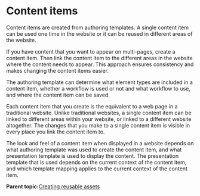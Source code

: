 # Content items

Content items are created from authoring templates. A single content item can be used one time in the website or it can be reused in different areas of the website.

If you have content that you want to appear on multi-pages, create a content item. Then link the content item to the different areas in the website where the content needs to appear. This approach ensures consistency and makes changing the content items easier.

The authoring template can determine what element types are included in a content item, whether a workflow is used or not and what workflow to use, and where the content item can be saved.

Each content item that you create is the equivalent to a web page in a traditional website. Unlike traditional websites, a single content item can be linked to different areas within your website, or linked to a different website altogether. The changes that you make to a single content item is visible in every place you link the content item to.

The look and feel of a content item when displayed in a website depends on what authoring template was used to create the content item, and what presentation template is used to display the content. The presentation template that is used depends on the current context of the content item, and which template mapping applies to the current context of the content item.

**Parent topic:**[Creating reusable assets](../site/site_assets.md)


